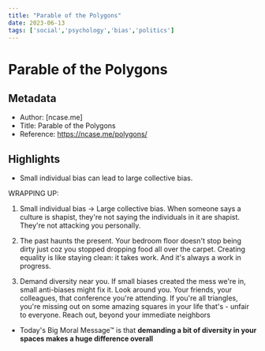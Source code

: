 ```yaml
---
title: "Parable of the Polygons"
date: 2023-06-13
tags: ['social','psychology','bias','politics']
---
```


# Parable of the Polygons

## Metadata
- Author: [ncase.me]
- Title: Parable of the Polygons
- Reference: https://ncase.me/polygons/



## Highlights

- Small individual bias can lead to large collective bias.

WRAPPING UP: 	 		 			
1. Small individual bias → Large collective bias. 			 			 			When someone says a culture is shapist, they're not saying the individuals in it are shapist. They're not attacking you personally. 
   
2. The past haunts the present. Your bedroom floor doesn't stop being dirty just coz you stopped dropping food all over the carpet. Creating equality is like staying clean: it takes work. And it's always a work in progress. 	
   
3. Demand diversity near you. If small biases created the mess we're in, small anti-biases might fix it. Look around you. Your friends, your colleagues, that conference you're attending. If you're all triangles, you're missing out on some amazing squares in your life that's - unfair to everyone. Reach out, beyond your immediate neighbors

- Today's Big Moral Message™ is that **demanding a bit of diversity in your spaces makes a huge difference overall**

